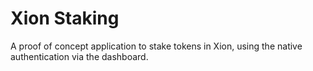 # Xion Staking

A proof of concept application to stake tokens in Xion, using the native
authentication via the dashboard.
